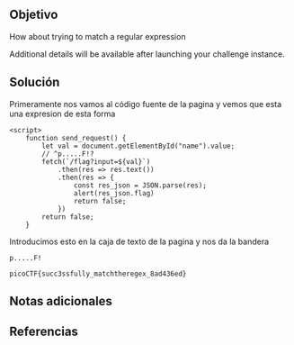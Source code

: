 ## Objetivo
How about trying to match a regular expression

Additional details will be available after launching your challenge instance.
## Solución
Primeramente nos vamos al código fuente de la pagina y vemos que esta una expresion de esta forma 
```
<script>
	function send_request() {
		let val = document.getElementById("name").value;
		// ^p.....F!?
		fetch(`/flag?input=${val}`)
			.then(res => res.text())
			.then(res => {
				const res_json = JSON.parse(res);
				alert(res_json.flag)
				return false;
			})
		return false;
	}

```
Introducimos esto en la caja de texto de la pagina y nos da la bandera
```
p.....F!

picoCTF{succ3ssfully_matchtheregex_8ad436ed}
```

## Notas adicionales

## Referencias